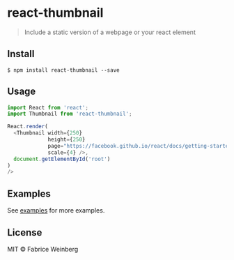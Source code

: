 # react-thumbnail

> Include a static version of a webpage or your react element

## Install

```
$ npm install react-thumbnail --save
```

## Usage

```js
import React from 'react';
import Thumbnail from 'react-thumbnail';

React.render(
  <Thumbnail width={250}
             height={250}
             page="https://facebook.github.io/react/docs/getting-started.html"
             scale={4} />,
  document.getElementById('root')
)
/>
```

## Examples

See [examples](http://fweinb.github.io/react-thumbnail/) for more examples.

## License

MIT © Fabrice Weinberg